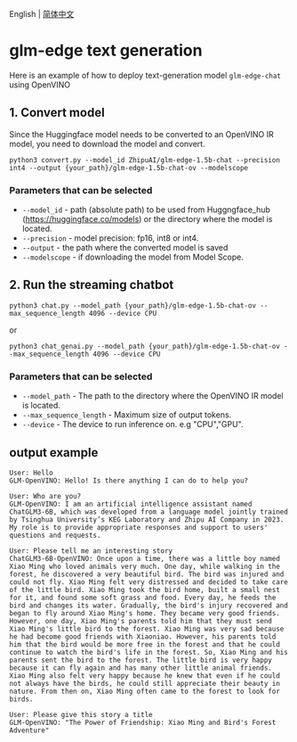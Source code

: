 English | [简体中文](README_zh.md)

# glm-edge text generation

Here is an example of how to deploy text-generation model `glm-edge-chat` using OpenVINO

## 1. Convert model

Since the Huggingface model needs to be converted to an OpenVINO IR model, you need to download the model and convert.

```
python3 convert.py --model_id ZhipuAI/glm-edge-1.5b-chat --precision int4 --output {your_path}/glm-edge-1.5b-chat-ov --modelscope
```

### Parameters that can be selected

* `--model_id` - path (absolute path) to be used from Huggngface_hub (https://huggingface.co/models) or the directory
  where the model is located.
* `--precision` - model precision: fp16, int8 or int4.
* `--output` - the path where the converted model is saved
* `--modelscope` - if downloading the model from Model Scope.

## 2. Run the streaming chatbot

```
python3 chat.py --model_path {your_path}/glm-edge-1.5b-chat-ov --max_sequence_length 4096 --device CPU
```

or

```
python3 chat_genai.py --model_path {your_path}/glm-edge-1.5b-chat-ov --max_sequence_length 4096 --device CPU
```

### Parameters that can be selected

* `--model_path` - The path to the directory where the OpenVINO IR model is located.
* `--max_sequence_length` - Maximum size of output tokens.
* `--device` - The device to run inference on. e.g "CPU","GPU".

## output example

```
User: Hello
GLM-OpenVINO: Hello! Is there anything I can do to help you?

User: Who are you?
GLM-OpenVINO: I am an artificial intelligence assistant named ChatGLM3-6B, which was developed from a language model jointly trained by Tsinghua University’s KEG Laboratory and Zhipu AI Company in 2023. My role is to provide appropriate responses and support to users' questions and requests.

User: Please tell me an interesting story
ChatGLM3-6B-OpenVINO: Once upon a time, there was a little boy named Xiao Ming who loved animals very much. One day, while walking in the forest, he discovered a very beautiful bird. The bird was injured and could not fly. Xiao Ming felt very distressed and decided to take care of the little bird. Xiao Ming took the bird home, built a small nest for it, and found some soft grass and food. Every day, he feeds the bird and changes its water. Gradually, the bird's injury recovered and began to fly around Xiao Ming's home. They became very good friends. However, one day, Xiao Ming's parents told him that they must send Xiao Ming's little bird to the forest. Xiao Ming was very sad because he had become good friends with Xiaoniao. However, his parents told him that the bird would be more free in the forest and that he could continue to watch the bird's life in the forest. So, Xiao Ming and his parents sent the bird to the forest. The little bird is very happy because it can fly again and has many other little animal friends. Xiao Ming also felt very happy because he knew that even if he could not always have the birds, he could still appreciate their beauty in nature. From then on, Xiao Ming often came to the forest to look for birds.

User: Please give this story a title
GLM-OpenVINO: "The Power of Friendship: Xiao Ming and Bird's Forest Adventure"
```
